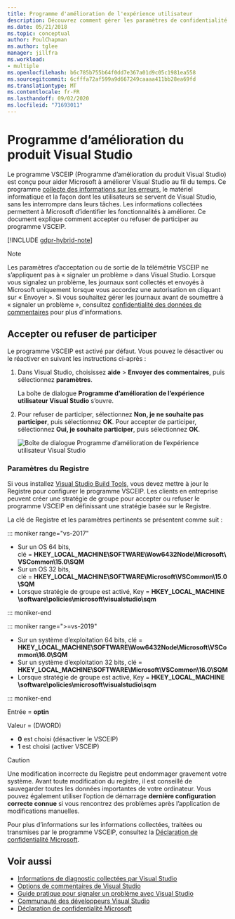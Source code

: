 ```yaml
---
title: Programme d'amélioration de l'expérience utilisateur
description: Découvrez comment gérer les paramètres de confidentialité dans Visual Studio.
ms.date: 05/21/2018
ms.topic: conceptual
author: PoulChapman
ms.author: tglee
manager: jillfra
ms.workload:
- multiple
ms.openlocfilehash: b6c785b755b64f0dd7e367a01d9c05c1981ea558
ms.sourcegitcommit: 6cfffa72af599a9d667249caaaa411bb28ea69fd
ms.translationtype: MT
ms.contentlocale: fr-FR
ms.lasthandoff: 09/02/2020
ms.locfileid: "71693011"
---
```

# <a name="visual-studio-customer-experience-improvement-program"></a>Programme d’amélioration du produit Visual Studio

Le programme VSCEIP (Programme d’amélioration du produit Visual Studio) est conçu pour aider Microsoft à améliorer Visual Studio au fil du temps. Ce programme [collecte des informations sur les erreurs](../ide/diagnostic-data-collection.md), le matériel informatique et la façon dont les utilisateurs se servent de Visual Studio, sans les interrompre dans leurs tâches. Les informations collectées permettent à Microsoft d’identifier les fonctionnalités à améliorer. Ce document explique comment accepter ou refuser de participer au programme VSCEIP.

[!INCLUDE [gdpr-hybrid-note](../misc/includes/gdpr-hybrid-note.md)]
> [!NOTE]
> Les paramètres d’acceptation ou de sortie de la télémétrie VSCEIP ne s’appliquent pas à « signaler un problème » dans Visual Studio. Lorsque vous signalez un problème, les journaux sont collectés et envoyés à Microsoft uniquement lorsque vous accordez une autorisation en cliquant sur « Envoyer ». Si vous souhaitez gérer les journaux avant de soumettre à « signaler un problème », consultez [confidentialité des données de commentaires](./developer-community-privacy.md) pour plus d’informations.

## <a name="opt-in-or-out"></a>Accepter ou refuser de participer

Le programme VSCEIP est activé par défaut. Vous pouvez le désactiver ou le réactiver en suivant les instructions ci-après :

1. Dans Visual Studio, choisissez **aide**  >  **Envoyer des commentaires**, puis sélectionnez **paramètres**.

   La boîte de dialogue **Programme d’amélioration de l’expérience utilisateur Visual Studio** s’ouvre.

1. Pour refuser de participer, sélectionnez **Non, je ne souhaite pas participer**, puis sélectionnez **OK**. Pour accepter de participer, sélectionnez **Oui, je souhaite participer**, puis sélectionnez **OK**.

   ![Boîte de dialogue Programme d’amélioration de l’expérience utilisateur Visual Studio](media/experience-improvement-program.png)

### <a name="registry-settings"></a>Paramètres du Registre

Si vous installez [Visual Studio Build Tools](https://visualstudio.microsoft.com/downloads/#build-tools-for-visual-studio-2017), vous devez mettre à jour le Registre pour configurer le programme VSCEIP. Les clients en entreprise peuvent créer une stratégie de groupe pour accepter ou refuser le programme VSCEIP en définissant une stratégie basée sur le Registre.

La clé de Registre et les paramètres pertinents se présentent comme suit :

::: moniker range="vs-2017"

- Sur un OS 64 bits, clé = **HKEY_LOCAL_MACHINE\SOFTWARE\Wow6432Node\Microsoft\VSCommon\15.0\SQM**
- Sur un OS 32 bits, clé = **HKEY_LOCAL_MACHINE\SOFTWARE\Microsoft\VSCommon\15.0\SQM**
- Lorsque stratégie de groupe est activé, Key = **HKEY_LOCAL_MACHINE \software\policies\microsoft\visualstudio\sqm**

::: moniker-end

::: moniker range=">=vs-2019"

- Sur un système d’exploitation 64 bits, clé = **HKEY_LOCAL_MACHINE\SOFTWARE\Wow6432Node\Microsoft\VSCommon\16.0\SQM**
- Sur un système d’exploitation 32 bits, clé = **HKEY_LOCAL_MACHINE\SOFTWARE\Microsoft\VSCommon\16.0\SQM**
- Lorsque stratégie de groupe est activé, Key = **HKEY_LOCAL_MACHINE \software\policies\microsoft\visualstudio\sqm**

::: moniker-end

Entrée = **optin**

Valeur = (DWORD)

- **0** est choisi (désactiver le VSCEIP)
- **1** est choisi (activer VSCEIP)

> [!CAUTION]
> Une modification incorrecte du Registre peut endommager gravement votre système. Avant toute modification du registre, il est conseillé de sauvegarder toutes les données importantes de votre ordinateur. Vous pouvez également utiliser l’option de démarrage **dernière configuration correcte connue** si vous rencontrez des problèmes après l’application de modifications manuelles.

Pour plus d’informations sur les informations collectées, traitées ou transmises par le programme VSCEIP, consultez la [Déclaration de confidentialité Microsoft](https://privacy.microsoft.com/privacystatement).

## <a name="see-also"></a>Voir aussi

* [Informations de diagnostic collectées par Visual Studio](diagnostic-data-collection.md)
* [Options de commentaires de Visual Studio](../ide/feedback-options.md)
* [Guide pratique pour signaler un problème avec Visual Studio](../ide/how-to-report-a-problem-with-visual-studio.md)
* [Communauté des développeurs Visual Studio](https://developercommunity.visualstudio.com/)
* [Déclaration de confidentialité Microsoft](https://privacy.microsoft.com/privacystatement)
